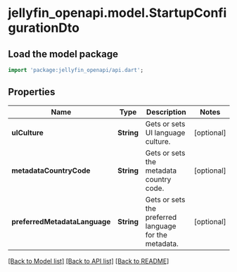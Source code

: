 # jellyfin_openapi.model.StartupConfigurationDto

## Load the model package
```dart
import 'package:jellyfin_openapi/api.dart';
```

## Properties
Name | Type | Description | Notes
------------ | ------------- | ------------- | -------------
**uICulture** | **String** | Gets or sets UI language culture. | [optional] 
**metadataCountryCode** | **String** | Gets or sets the metadata country code. | [optional] 
**preferredMetadataLanguage** | **String** | Gets or sets the preferred language for the metadata. | [optional] 

[[Back to Model list]](../README.md#documentation-for-models) [[Back to API list]](../README.md#documentation-for-api-endpoints) [[Back to README]](../README.md)


